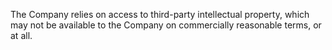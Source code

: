 The  Company  relies  on  access  to  third-party  intellectual  property,  which  may  not  be  available  to  the  Company  on
commercially reasonable terms, or at all.